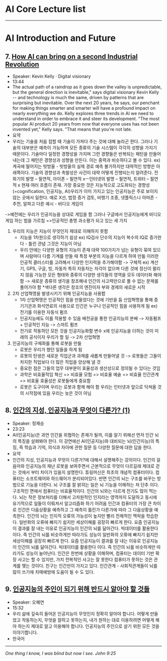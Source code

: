 
# AI Core Lecture list
----------------------------------------------------------
# AI Introduction and Future

## 7. [How AI can bring on a second Industrial Revolution](https://www.ted.com/talks/kevin_kelly_how_ai_can_bring_on_a_second_industrial_revolution)
- Speaker: Kevin Kelly · Digital visionary
- 13:44
- The actual path of a raindrop as it goes down the valley is unpredictable, but the general direction is inevitable," says digital visionary Kevin Kelly -- and technology is much the same, driven by patterns that are surprising but inevitable. Over the next 20 years, he says, our penchant for making things smarter and smarter will have a profound impact on nearly everything we do. Kelly explores three trends in AI we need to understand in order to embrace it and steer its development. "The most popular AI product 20 years from now that everyone uses has not been invented yet," Kelly says. "That means that you're not late.
- 요약
- 우리는 기술을 처음 접할 때 기술이 가져다 주는 것에 대해 놀라곤 한다. 그러나 기술의 대부분은 예측이 가능하며 모든 종류의 기술 시스템이 각각의 성향을 가지기 때문이다. 기술마다 일정한 경향성을 가지며 그런 경향들은 반복되는 패턴을 만들어내는데 그 패턴은 경향성과 성향을 만든다. 이는 중력과 비슷하다고 볼 수 있다.
ex) 계곡에 떨어지는 빗방울 - 빗방울의 실제 경로 예측 불가하지만  대략적인 방향은 아래쪽이다.
기술의 경향성과 촉발성은 사건이 대략 어떻게 진행되는지 알려준다.
전화기의 발명 – 필연적, 아이폰 – 필연적 xㅡ인터넷의 발명 – 필연적, 트위터 – 필연적 x
현재 여러 흐름이 존재. 가장 중요한 것은 지능적으로 고도화되는 경향성(=cognification, 인공지능, AI)우리가 이미 가지고 있는 인공지능은 주로 보이지 않는 곳에서 일한다. 예로 X선, 법정 증거 검토, 비행기 조종, 넷플릭스나 아마존 - 추천, 알파고
다른 예시 - 비디오 게임이 

->예전에는 우리가 인공지능을 상대로 게임을 함
   그러나 구글에서 인공지능에게 비디오 게임 하는 법을 가르침
   =>인공적인 총명
과소평가 되고 있는 세 가지
1) 우리의 지능은 지능이 무엇인지 제대로 이해하지 못함
   - 지능을 1차원으로 생각하기 쉽상
     ex) IQ검사
          단수의 지능이 복수의 IQ로 증가한다 - 틀린 관념
          그것은 지능이 아님
   - 우리 안에는 다양한 유형의 지능이 존재
     대략 100가지가 넘는 유형이 묶여 있으며 사람마다 다름
     기계를 만들 때 특정 부분의 지능을 다르게 하여 만듦
     이러한 인공적 클러스터를 고려해서 다양한 인지력을 추가해야함 -> 구체적
     ex) 계산기, GPS, 구글, 빙, 자동차
         특히 자동차는 자각이 없으며 다른 것에 정신이 팔리지 않음
     가능한 모든 형태와 종류의 다양한 생각들의 영역을 모두 데이터화 해야 함
     -> 새로운 종류의 생각을 창조해내 인간의 사고력만으로 풀 수 없는 문제를 풀어가야 함
         *색다른 생각은 창조의 엔진이자 부와 경제의 새로운 시작
2) 2차 산업혁명을 발생시키기 위해 인공지능을 사용함
   - 1차 산업혁명은 인공적인 힘을 만들었다는 것에 기반을 둠
     산업혁명을 통해 증기기관과 화석연료의 사용으로 인간은 누구나 인공적인 힘을 사용하게 됨
     ex) 전기를 이용한 자동식 펌프
   - 인공지능에도 이를 적용할 수 있음
     배전공을 통한 인공지능의 분배 -> 자동펌프 + 인공적인 지능 -> 스마트 펌프
   - 전기로 작동하던 모든 것을 인공지능화함
     변수 x에 인공지능을 더하는 것이 미래의 공식이자 우리가 할 일 -> 2차 산업혁명
3) 인공지능의 구체화를 통해 로봇을 만듦
   - 로봇은 우리가 했던 일들을 하게 됨
   - 로봇의 탄생은 새로운 직업군과 과제를 새롭게 만들어낼 것
     -> 로봇들은 그들이 차지한 직업보다 더 많은 직업을 양상해 낼 것
   - 중요한 점은 그들의 업무 대부분이 효율성과 생산성으로 정의될 수 있다는 것임
   - 과학은 비효율적임
     혁신 => 비효율
     모험 => 비효율
     예술 => 비효율
     인간관계 => 비효율
     효율성은 로봇들에게 중요함
   - 로봇은 도구이며 우리는 로봇과 함께 해야 함
우리는 인터넷과 앞으로 닥쳐올 것의 시작점에 있음
우리는 늦은 것이 아님

## 8. [인간의 지성, 인공지능과 무엇이 다른가? (1)](https://www.youtube.com/watch?v=UTVVQkW7xns)
- Speaker: 정재승
- 23:23
- AI(인공지능)은 과연 인간을 위협하는 존재가 될까, 이를 알기 위해선 먼저 인간 뇌의 특징을 살펴봐야 한다. 이 강연에선 AI(인공지능)와 대비되는 뇌(인간지능)의 특징, 즉 학습과 기억, 의식과 자아에 관한 질문 등 다양한 질문에 대한 답을 한다.
- 요약
- 인간의 지성, 인공지능과 무엇이 다른가?에 대해서 설명해주는 강의이다. 인간의 걸음마와 인공지능의 재난 로봇을 보여주면서 근본적으로 무엇이 다르길래 제대로 걷는 것에서 부터 차이가 있을지 설명한다.
튜링머신은 최초의 개념적 컴퓨터이다. 컴퓨터는 소프트웨어와 하드웨어가 분리되어있다. 반면 인간의 뇌는 구조를 바꾸는 방법으로 기능을 더한다. 뇌 구조를 잘 밝히는 일은 뇌 기능을 이해하는 처 단추 이다. 
구조적인 면에서 컴퓨터는 비효율적이다. 인간의 뇌와는 다르게 전기도 많이 먹는다. 뇌는 작은 정보처리를 더해서 고차원적인 인지라는 영역까지 도달하고 동시에 유기적으로 일들이 이뤄져서 알고리즘화 하기 어려움 
인간과 컴퓨터의 가장 큰 차이로 인간은 다음상황을 예측하고 그 예측이 틀린가 다른가에 따라 그 다음상황을 예측한다. 인간의 뇌는 인지적 오류의 가능성이 높지만 빨리 전체적인 맥락을 학습한다.
일반화의 오류에 빠지기 쉽지만 세상이해를 굉장히 빠르게 한다. 요즘 인공지능이 결과를 잘 내는 이유로 인공지능이 인간의 뇌를 닮아간다. 빅데이터를 활용한다 이다. 즉 인간의 뇌를 비슷하게만 따라가도
성능이 
일반화의 오류에 빠지기 쉽지만 세상이해를 굉장히 빠르게 한다. 요즘 인공지능이 결과를 잘 내는 이유로 인공지능이 인간의 뇌를 닮아간다. 빅데이터를 활용한다 이다. 즉 인간의 뇌를 비슷하게만 따라가도 성능이 늘어난다. 인간은 한번에 상황을 이해하며, 컴퓨터는 데이터 기반 확장 사고는 할 수 있지만, 가치 전복적인 사고는 잘 못한다
컴퓨터가 못하는 것은 관계를 맺는 것이다. 친구는 인간만이 가지고 있다. 인간관계 - 사회적관계들이 뇌를 많이 쓰기에 치매예방에 도움이 될 수 도 있다. 


## 9. [인공지능의 주인이 되기 위해 반드시 알아야 할 것들](https://tv.naver.com/v/3730036?query=15%EB%B6%84+%EC%98%A4%ED%98%9C%EC%97%B0&plClips=false:3730036)
- Speaker: 오혜연
- 15:32
- 우리 삶에 깊숙히 들어온 인공지능이 무엇인지 정확히 알아야 합니다. 어떻게 만들었고 작동하는지, 무엇을 잘하고 못하는지, 내가 원하는 대로 이용하려면 어떻게 해야 하는지 제대로 알고 이용해야 합니다. 인공지능의 주인으로 살기 위한 모든 것을 이야기합니다.
- 한국어

----------------------------
  _One thing I know, I was blind but now I see. John 9:25_
